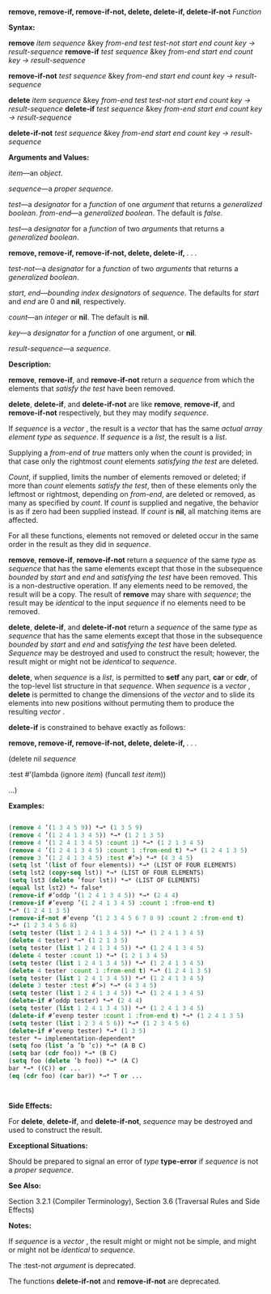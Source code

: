 **remove, remove-if, remove-if-not, delete, delete-if, delete-if-not** *Function* 



**Syntax:** 



**remove** *item sequence* &amp;key *from-end test test-not start end count key → result-sequence* **remove-if** *test sequence* &amp;key *from-end start end count key → result-sequence* 



**remove-if-not** *test sequence* &amp;key *from-end start end count key → result-sequence* 



**delete** *item sequence* &amp;key *from-end test test-not start end count key → result-sequence* **delete-if** *test sequence* &amp;key *from-end start end count key → result-sequence* 



**delete-if-not** *test sequence* &amp;key *from-end start end count key → result-sequence* 



**Arguments and Values:** 



*item*—an *object*. 



*sequence*—a *proper sequence*. 



*test*—a *designator* for a *function* of one *argument* that returns a *generalized boolean*. *from-end*—a *generalized boolean*. The default is *false*. 



*test*—a *designator* for a *function* of two *arguments* that returns a *generalized boolean*. 



 



 



**remove, remove-if, remove-if-not, delete, delete-if,** *. . .* 



*test-not*—a *designator* for a *function* of two *arguments* that returns a *generalized boolean*. 



*start*, *end*—*bounding index designators* of *sequence*. The defaults for *start* and *end* are 0 and **nil**, respectively. 



*count*—an *integer* or **nil**. The default is **nil**. 



*key*—a *designator* for a *function* of one argument, or **nil**. 



*result-sequence*—a *sequence*. 



**Description:** 



**remove**, **remove-if**, and **remove-if-not** return a *sequence* from which the elements that *satisfy the test* have been removed. 



**delete**, **delete-if**, and **delete-if-not** are like **remove**, **remove-if**, and **remove-if-not** respectively, but they may modify *sequence*. 



If *sequence* is a *vector* , the result is a *vector* that has the same *actual array element type* as *sequence*. If *sequence* is a *list*, the result is a *list*. 



Supplying a *from-end* of *true* matters only when the *count* is provided; in that case only the rightmost *count* elements *satisfying the test* are deleted. 



*Count*, if supplied, limits the number of elements removed or deleted; if more than *count* elements *satisfy the test*, then of these elements only the leftmost or rightmost, depending on *from-end*, are deleted or removed, as many as specified by *count*. If *count* is supplied and negative, the behavior is as if zero had been supplied instead. If *count* is **nil**, all matching items are affected. 



For all these functions, elements not removed or deleted occur in the same order in the result as they did in *sequence*. 



**remove**, **remove-if**, **remove-if-not** return a *sequence* of the same *type* as *sequence* that has the same elements except that those in the subsequence *bounded* by *start* and *end* and *satisfying the test* have been removed. This is a non-destructive operation. If any elements need to be removed, the result will be a copy. The result of **remove** may share with *sequence*; the result may be *identical* to the input *sequence* if no elements need to be removed. 



**delete**, **delete-if**, and **delete-if-not** return a *sequence* of the same *type* as *sequence* that has the same elements except that those in the subsequence *bounded* by *start* and *end* and *satisfying the test* have been deleted. *Sequence* may be destroyed and used to construct the result; however, the result might or might not be *identical* to *sequence*. 



**delete**, when *sequence* is a *list*, is permitted to **setf** any part, **car** or **cdr**, of the top-level list structure in that *sequence*. When *sequence* is a *vector* , **delete** is permitted to change the dimensions of the *vector* and to slide its elements into new positions without permuting them to produce the resulting *vector* . 



**delete-if** is constrained to behave exactly as follows: 







 



 



**remove, remove-if, remove-if-not, delete, delete-if,** *. . .* 



(delete nil *sequence* 



:test #’(lambda (ignore *item*) (funcall *test item*)) 



...) 



**Examples:**
```lisp

(remove 4 ’(1 3 4 5 9)) *→* (1 3 5 9) 
(remove 4 ’(1 2 4 1 3 4 5)) *→* (1 2 1 3 5) 
(remove 4 ’(1 2 4 1 3 4 5) :count 1) *→* (1 2 1 3 4 5) 
(remove 4 ’(1 2 4 1 3 4 5) :count 1 :from-end t) *→* (1 2 4 1 3 5) 
(remove 3 ’(1 2 4 1 3 4 5) :test #’>) *→* (4 3 4 5) 
(setq lst ’(list of four elements)) *→* (LIST OF FOUR ELEMENTS) 
(setq lst2 (copy-seq lst)) *→* (LIST OF FOUR ELEMENTS) 
(setq lst3 (delete ’four lst)) *→* (LIST OF ELEMENTS) 
(equal lst lst2) *→ false* 
(remove-if #’oddp ’(1 2 4 1 3 4 5)) *→* (2 4 4) 
(remove-if #’evenp ’(1 2 4 1 3 4 5) :count 1 :from-end t) 
*→* (1 2 4 1 3 5) 
(remove-if-not #’evenp ’(1 2 3 4 5 6 7 8 9) :count 2 :from-end t) 
*→* (1 2 3 4 5 6 8) 
(setq tester (list 1 2 4 1 3 4 5)) *→* (1 2 4 1 3 4 5) 
(delete 4 tester) *→* (1 2 1 3 5) 
(setq tester (list 1 2 4 1 3 4 5)) *→* (1 2 4 1 3 4 5) 
(delete 4 tester :count 1) *→* (1 2 1 3 4 5) 
(setq tester (list 1 2 4 1 3 4 5)) *→* (1 2 4 1 3 4 5) 
(delete 4 tester :count 1 :from-end t) *→* (1 2 4 1 3 5) 
(setq tester (list 1 2 4 1 3 4 5)) *→* (1 2 4 1 3 4 5) 
(delete 3 tester :test #’>) *→* (4 3 4 5) 
(setq tester (list 1 2 4 1 3 4 5)) *→* (1 2 4 1 3 4 5) 
(delete-if #’oddp tester) *→* (2 4 4) 
(setq tester (list 1 2 4 1 3 4 5)) *→* (1 2 4 1 3 4 5) 
(delete-if #’evenp tester :count 1 :from-end t) *→* (1 2 4 1 3 5) 
(setq tester (list 1 2 3 4 5 6)) *→* (1 2 3 4 5 6) 
(delete-if #’evenp tester) *→* (1 3 5) 
tester *→ implementation-dependent* 
(setq foo (list ’a ’b ’c)) *→* (A B C) 
(setq bar (cdr foo)) *→* (B C) 
(setq foo (delete ’b foo)) *→* (A C) 
bar *→* ((C)) or ... 
(eq (cdr foo) (car bar)) *→* T or ... 




```
**Side Effects:** 



For **delete**, **delete-if**, and **delete-if-not**, *sequence* may be destroyed and used to construct the result. 



**Exceptional Situations:** 



Should be prepared to signal an error of *type* **type-error** if *sequence* is not a *proper sequence*. 



**See Also:** 



Section 3.2.1 (Compiler Terminology), Section 3.6 (Traversal Rules and Side Effects) 



**Notes:** 



If *sequence* is a *vector* , the result might or might not be simple, and might or might not be *identical* to *sequence*. 



The :test-not *argument* is deprecated. 



The functions **delete-if-not** and **remove-if-not** are deprecated. 



